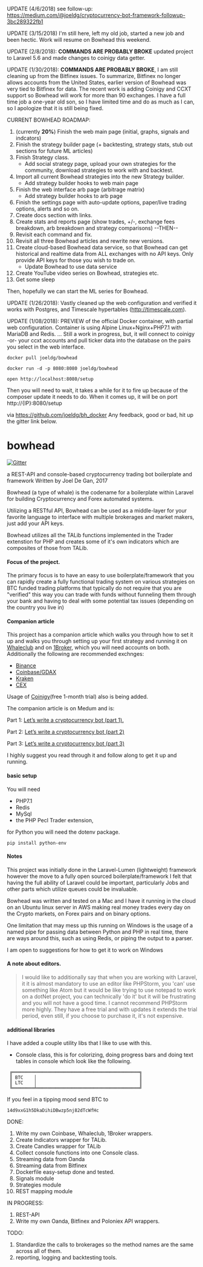 UPDATE (4/6/2018) see follow-up: https://medium.com/@joeldg/cryptocurrency-bot-framework-followup-3bc289322fb1

UPDATE (3/15/2018) I'm still here, left my old job, started a new job and been hectic. Work will resume on Bowhead this weekend.

UPDATE (2/8/2018): **COMMANDS ARE PROBABLY BROKE** updated project to Laravel 5.6 and made changes to coinigy data getter.

UPDATE (1/30/2018): **COMMANDS ARE PROBABLY BROKE**, I am still cleaning up from the Bitfinex issues. To summarize, Bitfinex no longer allows accounts from the United States, earlier version of Bowhead was very tied to Bitfinex for data. The recent work is adding Coinigy and CCXT support so Bowhead will work for more than 90 exchanges. I have a full time job a one-year old son, so I have limited time and do as much as I can, so I apologize that it is still being fixed.

CURRENT BOWHEAD ROADMAP:
1. (currently **20%**) Finish the web main page (initial, graphs, signals and indcators)
2. Finish the strategy builder page (+ backtesting, strategy stats, stub out sections for future ML articles)
3. Finish Strategy class.
   * Add social strategy page, upload your own strategies for the community, download strategies to work with and backtest.
4. Import all current Bowhead strategies into the new Strategy builder.
   * Add strategy builder hooks to web main page
5. Finish the web interface arb page (arbitrage matrix)
   * Add strategy builder hooks to arb page
6. Finish the settings page with auto-update options, paper/live trading options, alerts and so on.
7. Create docs section with links.
8. Create stats and reports page (show trades, +/-, exchange fees breakdown, arb breakdown and strategy comparisons)
    --THEN--
9. Revisit each command and fix.
10. Revisit all three Bowhead articles and rewrite new versions.
11. Create cloud-based Bowhead data service, so that Bowhead can get historical and realtime data from ALL exchanges with no API keys. Only provide API keys for those you wish to trade on.
    * Update Bowhead to use data service
12. Create YouTube video series on Bowhead, strategies etc.
13. Get some sleep

Then, hopefully we can start the ML series for Bowhead.

UPDATE (1/26/2018): Vastly cleaned up the web configuration and verified it works with Postgres, and Timescale hypertables (http://timescale.com).

UPDATE (1/08/2018): PREVIEW of the official Docker container, with partial web configuration. Container is using Alpine Linux+Nginx+PHP7.1 with MariaDB and Redis. ... Still a work in progress, but, it will connect to coinigy -or- your ccxt accounts and pull ticker data into the database on the pairs you select in the web interface.

```
docker pull joeldg/bowhead

docker run -d -p 8080:8080 joeldg/bowhead

open http://localhost:8080/setup
```
Then you will need to wait, it takes a while for it to fire up because of the composer update it needs to do.
When it comes up, it will be on port http://{IP}:8080/setup

via https://github.com/joeldg/bh_docker
Any feedback, good or bad, hit up the gitter link below.

# bowhead
[![Gitter](https://badges.gitter.im/ccxt-dev/ccxt.svg)](https://gitter.im/bowhead-bot/Lobby)

a REST-API and console-based cryptocurrency trading bot boilerplate and framework
Written by Joel De Gan, 2017


Bowhead (a type of whale) is the codename for a boilerplate within Laravel for building 
Cryptocurrency and Forex automated systems.

Utilizing a RESTful API, Bowhead can be used as a middle-layer for your favorite language
to interface with multiple brokerages and market makers, just add your API keys.

Bowhead utilizes all the TALib functions implemented in the Trader extenstion for PHP
and creates some of it's own indicators which are composites of those from TALib.

#### Focus of the project.
The primary focus is to have an easy to use boilerplate/framework that you can 
rapidly create a fully functional trading system on various strategies on 
BTC funded trading platforms that typically do not require that you are "verified"
this way you can trade with funds without funneling them through your bank and
having to deal with some potential tax issues (depending on the country you live in)

#### Companion article
This project has a companion article which walks you through how to set it up and walks you through 
setting up your first strategy and running it on [Whaleclub](https://whaleclub.co/join/tn6uE) 
and on [1Broker](https://1broker.com/?r=21434), which you will need accounts on both. 
Additionally the following are recommended exchnges:
* [Binance](https://www.binance.com/?ref=12325729)
* [Coinbase/GDAX](https://www.coinbase.com/join/51950ca286c21b84dd000021)
* [Kraken](https://www.kraken.com)
* [CEX](https://cex.io/r/0/joeldg/0/)

Usage of [Coinigy](https://www.coinigy.com/?r=32d4c701)(free 1-month trial) also is being added.
 
The companion article is on Medum and is:

Part 1: [Let’s write a cryptocurrency bot (part 1).](https://medium.com/@joeldg/an-advanced-tutorial-a-new-crypto-currency-trading-bot-boilerplate-framework-e777733607ae)

Part 2: [Let’s write a cryptocurrency bot (part 2)](https://medium.com/@joeldg/lets-write-a-cryptocurrency-bot-part-2-7adf47f5a80e)

Part 3: [Let’s write a cryptocurrency bot (part 3)](https://medium.com/@joeldg/lets-write-a-cryptocurrency-bot-part-3-826d65e55184)

I highly suggest you read through it and follow along to get it up and running.

#### basic setup
You will need 
* PHP7.1
* Redis
* MySql 
* the PHP Pecl Trader extension, 

for Python
you will need the dotenv package. 
````
pip install python-env
````

#### Notes
This project was initially done in the Laravel-Lumen (lightweight) framework 
however the move to a fully open sourced boilerplate/framework I felt that having the 
full ability of Laravel could be important, particularly Jobs and other parts which
utilize queues could be invaluable.

Bowhead was written and tested on a Mac and I have it running in the cloud on an
Ubuntu linux server in AWS making real money trades every day on the Crypto
markets, on Forex pairs and on binary options.

One limitation that may mess up this running on Windows is the usage of a
named pipe for passing data between Python and PHP in real time, there are
ways around this, such as using Redis, or piping the output to a parser. 

I am open to suggestions for how to get it to work on Windows
 
#### A note about editors. 
> I would like to additionally say that when you are working with Laravel, it
 it is almost mandatory to use an editor like PHPStorm, you 'can' use something like
 Atom but it would be like trying to use notepad to work on a dotNet project,
 you can technically 'do it' but it will be frustrating and you will not have
 a good time.  I cannot recommend PHPStorm more highly. They have a free trial
 and with updates it extends the trial period, even still, if you choose to purchase
 it, it's not expensive.
 
#### additional libraries
 I have added a couple utility libs that I like to use with this.
 
 - Console class, this is for colorizing, doing progress bars and doing text tables in console which look like the following.
````
 ╔═══════════════════════════════════════════════╗
 ║ BTC    │                                      ║
 ║ LTC    │                                      ║
 ╚════════╧══════════════════════════════════════╝
````

If you feel in a tipping mood send BTC to
````
14d9xxG1h5DkaDihiDBwzp5nj82dTcWfHc
````

DONE:
1) Write my own Coinbase, Whaleclub, 1Broker wrappers.
2) Create Indicators wrapper for TALib.
3) Create Candles wrapper for TALib
4) Collect console functions into one Console class.
5) Streaming data from Oanda
6) Streaming data from Bitfinex
7) Dockerfile easy-setup done and tested.
8) Signals module
9) Strategies module
10) REST mapping module

IN PROGRESS:
1) REST-API 
2) Write my own Oanda, Bitfinex and Poloniex API wrappers.

TODO:
1) Standardize the calls to brokerages so the method names are the same across all of them.
2) reporting, logging and backtesting tools.
